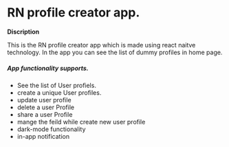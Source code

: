 # RN profile creator app.

**Discription**

This is the RN profile creator app which is made using react naitve technology. In the app you can see the list of dummy profiles in home page.

##### App functionality supports.

* See the list of User profiels.
* create a unique User profiles.
* update user profile
* delete a user Profile
* share a user Profile
* mange the feild while create new user profile
* dark-mode functionality
* in-app notification
